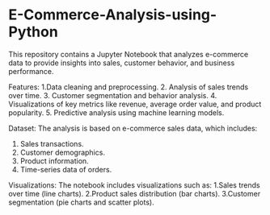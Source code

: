 # E-Commerce-Analysis-using-Python

This repository contains a Jupyter Notebook that analyzes e-commerce data to provide insights into sales, customer behavior, and business performance.

Features:
1.Data cleaning and preprocessing.
2. Analysis of sales trends over time.
3. Customer segmentation and behavior analysis.
4. Visualizations of key metrics like revenue, average order value, and product popularity.
5. Predictive analysis using machine learning models.

Dataset:
The analysis is based on e-commerce sales data, which includes:
1. Sales transactions.
2. Customer demographics.
3. Product information.
4. Time-series data of orders.

Visualizations:
The notebook includes visualizations such as:
1.Sales trends over time (line charts).
2.Product sales distribution (bar charts).
3.Customer segmentation (pie charts and scatter plots).
